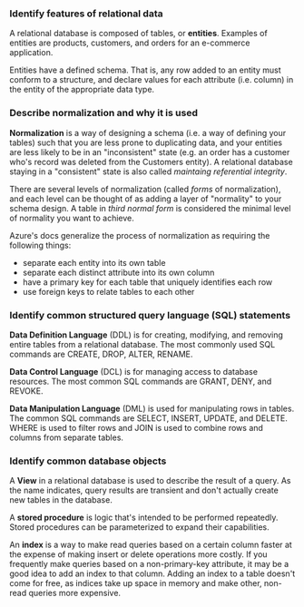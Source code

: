 ### Identify features of relational data
A relational database is composed of tables, or **entities**. Examples of entities are products, customers, and orders for an e-commerce application.   

Entities have a defined schema. That is, any row added to an entity must conform to a structure, and declare values for each attribute (i.e. column) in the entity of the appropriate data type.  

### Describe normalization and why it is used
**Normalization** is a way of designing a schema (i.e. a way of defining your tables) such that you are less prone to duplicating data, and your entities are less likely to be in an "inconsistent" state (e.g. an order has a customer who's record was deleted from the Customers entity). A relational database staying in a "consistent" state is also called _maintaing referential integrity_.

There are several levels of normalization (called _forms_ of normalization), and each level can be thought of as adding a layer of "normality" to your schema design. A table in _third normal form_ is considered the minimal level of normality you want to achieve.  

Azure's docs generalize the process of normalization as requiring the following things:
- separate each entity into its own table
- separate each distinct attribute into its own column
- have a primary key for each table that uniquely identifies each row
- use foreign keys to relate tables to each other  

### Identify common structured query language (SQL) statements
**Data Definition Language** (DDL) is for creating, modifying, and removing entire tables from a relational database. The most commonly used SQL commands are CREATE, DROP, ALTER, RENAME.  

**Data Control Language** (DCL) is for managing access to database resources. The most common SQL commands are GRANT, DENY, and REVOKE.

**Data Manipulation Language** (DML) is used for manipulating rows in tables. The common SQL commands are SELECT, INSERT, UPDATE, and DELETE. WHERE is used to filter rows and JOIN is used to combine rows and columns from separate tables.  

### Identify common database objects
A **View** in a relational database is used to describe the result of a query. As the name indicates, query results are transient and don't actually create new tables in the database.  

A **stored procedure** is logic that's intended to be performed repeatedly. Stored procedures can be parameterized to expand their capabilities. 

An **index** is a way to make read queries based on a certain column faster at the expense of making insert or delete operations more costly. If you frequently make queries based on a non-primary-key attribute, it may be a good idea to add an index to that column. Adding an index to a table doesn't come for free, as indices take up space in memory and make other, non-read queries more expensive.  
